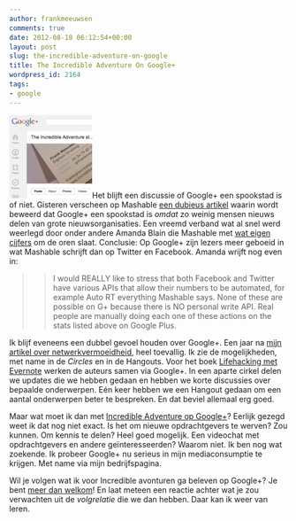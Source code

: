 ```yaml
---
author: frankmeeuwsen
comments: true
date: 2012-08-10 06:12:54+00:00
layout: post
slug: the-incredible-adventure-on-google
title: The Incredible Adventure On Google+
wordpress_id: 2164
tags:
- google
---
```


![](../images/uploadimages/incadvplus-150x150.png)Het blijft een discussie of Google+ een spookstad is of niet. Gisteren verscheen op Mashable [een dubieus artikel](http://mashable.com/2012/08/08/infographic-google-plus-ghost-town/) waarin wordt beweerd dat Google+ een spookstad is _omdat_ zo weinig mensen nieuws delen van grote nieuwsorganisaties. Een vreemd verband wat al snel werd weerlegd door onder andere Amanda Blain die Mashable met [wat eigen cijfers](http://www.amandablain.com/battle-of-the-social-networks-who-will-win-in-terms-of-interactions-on-the-same-story/) om de oren slaat. Conclusie: Op Google+ zijn lezers meer geboeid in wat Mashable schrijft dan op Twitter en Facebook. Amanda wrijft nog even in:





<blockquote>
  
> 
> I would REALLY like to stress that both Facebook and Twitter have various APIs that allow their numbers to be automated, for example Auto RT everything Mashable says. None of these are possible on G+ because there is NO personal write API. Real people are manually doing each one of these actions on the stats listed above on Google Plus.
> 
> 
</blockquote>





Ik blijf eveneens een dubbel gevoel houden over Google+. Een jaar na [mijn artikel over netwerkvermoeidheid](http://incredibleadventure.nl/2011/08/google-context-collapse-of-netwerkvermoeidheid/), heel toevallig. Ik zie de mogelijkheden, met name in de _Circles_ en in de Hangouts. Voor het boek [Lifehacking met Evernote](http://ebooks.lifehacking.nl/) werken de auteurs samen via Google+. In een aparte cirkel delen we updates die we hebben gedaan en hebben we korte discussies over bepaalde onderwerpen. Eén keer hebben we een Hangout gedaan om een aantal onderwerpen beter te bespreken. En dat beviel allemaal erg goed.





Maar wat moet ik dan met [Incredible Adventure op Google+](https://plus.google.com/b/116474736469199351840/116474736469199351840)? Eerlijk gezegd weet ik dat nog niet exact. Is het om nieuwe opdrachtgevers te werven? Zou kunnen. Om kennis te delen? Heel goed mogelijk. Een videochat met opdrachtgevers en andere geïnteresseerden? Waarom niet. Ik ben nog wat zoekende. Ik probeer Google+ nu serieus in mijn mediaconsumptie te krijgen. Met name via mijn bedrijfspagina.





Wil je volgen wat ik voor Incredible avonturen ga beleven op Google+? Je bent [meer dan welkom](https://plus.google.com/b/116474736469199351840/116474736469199351840)! En laat meteen een reactie achter wat je zou verwachten uit de _volgrelatie_ die we dan hebben. Daar kan ik weer van leren.










